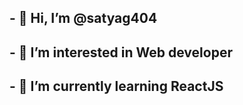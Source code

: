 ## - 👋 Hi, I’m @satyag404
## - 👀 I’m interested in Web developer 
## - 🌱 I’m currently learning ReactJS


<!---
satyag404/satyag404 is a ✨ special ✨ repository because its `README.md` (this file) appears on your GitHub profile.
You can click the Preview link to take a look at your changes.
--->
